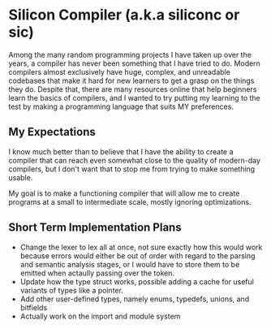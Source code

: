 # Silicon Compiler (a.k.a siliconc or sic)
Among the many random programming projects I have taken up over the years,
a compiler has never been something that I have tried to do. Modern compilers
almost exclusively have huge, complex, and unreadable codebases that make it
hard for new learners to get a grasp on the things they do. Despite that,
there are many resources online that help beginners learn the basics of
compilers, and I wanted to try putting my learning to the test by making
a programming language that suits MY preferences.

## My Expectations
I know much better than to believe that I have the ability to create a
compiler that can reach even somewhat close to the quality of modern-day
compilers, but I don't want that to stop me from trying to make something
usable.

My goal is to make a functioning compiler that will allow me to create
programs at a small to intermediate scale, mostly ignoring optimizations.

## Short Term Implementation Plans
- Change the lexer to lex all at once, not sure exactly how this would work because
  errors would either be out of order with regard to the parsing and semantic analysis
  stages, or I would have to store them to be emitted when actaully passing over the token.
- Update how the type struct works, possible adding a cache for useful variants
  of types like a pointer.
- Add other user-defined types, namely enums, typedefs, unions, and bitfields
- Actually work on the import and module system
